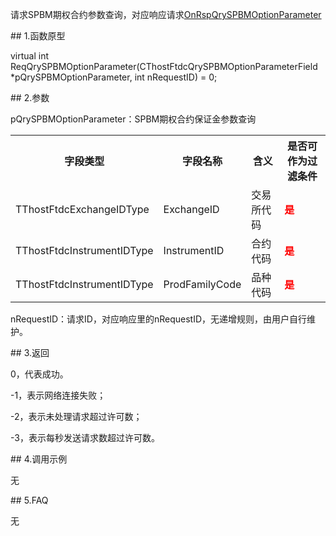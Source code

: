 <p>请求SPBM期权合约参数查询，对应响应请求<a href="../../CTHOSTFTDCTRADERAPI/ONRSPQRYSPBMOPTIONPARAMETER/">OnRspQrySPBMOptionParameter</a></p>
<span class="anchor" id="860e6759-bfab-42ff-91e6-2335f4efa1e6"></span>
## 1.函数原型
<p>virtual int ReqQrySPBMOptionParameter(CThostFtdcQrySPBMOptionParameterField *pQrySPBMOptionParameter, int nRequestID) = 0;</p>
<span class="anchor" id="3412b52f-4272-47b8-9419-fcd6e03ad829"></span>
## 2.参数
<p>pQrySPBMOptionParameter：SPBM期权合约保证金参数查询</p>
<table><tr><th style="TEXT-ALIGN: center;">字段类型</th><th style="TEXT-ALIGN: center;">字段名称</th><th style="TEXT-ALIGN: center;">含义</th><th style="TEXT-ALIGN: center;">是否可作为过滤条件</th></tr><tr><td style="TEXT-ALIGN: left;">TThostFtdcExchangeIDType</td>
<td style="TEXT-ALIGN: left;">ExchangeID</td>
<td style="TEXT-ALIGN: left;">交易所代码</td>
<td style="TEXT-ALIGN: left;"><strong><font color="#FF0000">是</font></strong></td>
</tr>
<tr><td style="TEXT-ALIGN: left;">TThostFtdcInstrumentIDType</td>
<td style="TEXT-ALIGN: left;">InstrumentID</td>
<td style="TEXT-ALIGN: left;">合约代码</td>
<td style="TEXT-ALIGN: left;"><strong><font color="#FF0000">是</font></strong></td>
</tr>
<tr><td style="TEXT-ALIGN: left;">TThostFtdcInstrumentIDType</td>
<td style="TEXT-ALIGN: left;">ProdFamilyCode</td>
<td style="TEXT-ALIGN: left;">品种代码</td>
<td style="TEXT-ALIGN: left;"><strong><font color="#FF0000">是</font></strong></td>
</tr>
</table>
<p>nRequestID：请求ID，对应响应里的nRequestID，无递增规则，由用户自行维护。</p>
<span class="anchor" id="a2c0991e-3392-40d2-87d2-f82f145ef80b"></span>
## 3.返回
<p>0，代表成功。</p>
<p>-1，表示网络连接失败；</p>
<p>-2，表示未处理请求超过许可数；</p>
<p>-3，表示每秒发送请求数超过许可数。</p>
<span class="anchor" id="aa78cdc2-b9b4-4185-88da-9ec255568336"></span>
## 4.调用示例
<p>无</p>
<span class="anchor" id="a869ba92-2bfc-4d35-b1ba-2f52c87f8bfa"></span>
## 5.FAQ
<p>无</p>
